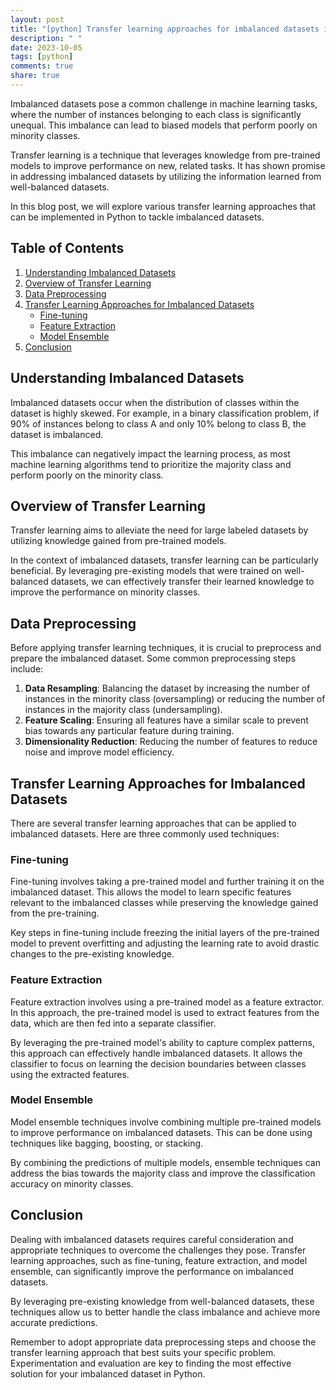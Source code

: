 ```yaml
---
layout: post
title: "[python] Transfer learning approaches for imbalanced datasets in Python"
description: " "
date: 2023-10-05
tags: [python]
comments: true
share: true
---
```


Imbalanced datasets pose a common challenge in machine learning tasks, where the number of instances belonging to each class is significantly unequal. This imbalance can lead to biased models that perform poorly on minority classes.

Transfer learning is a technique that leverages knowledge from pre-trained models to improve performance on new, related tasks. It has shown promise in addressing imbalanced datasets by utilizing the information learned from well-balanced datasets.

In this blog post, we will explore various transfer learning approaches that can be implemented in Python to tackle imbalanced datasets. 

## Table of Contents
1. [Understanding Imbalanced Datasets](#imbalanced-datasets)
2. [Overview of Transfer Learning](#transfer-learning)
3. [Data Preprocessing](#data-preprocessing)
4. [Transfer Learning Approaches for Imbalanced Datasets](#transfer-learning-approaches)
     - [Fine-tuning](#fine-tuning)
     - [Feature Extraction](#feature-extraction)
     - [Model Ensemble](#model-ensemble)
5. [Conclusion](#conclusion)

## Understanding Imbalanced Datasets <a name="imbalanced-datasets"></a>

Imbalanced datasets occur when the distribution of classes within the dataset is highly skewed. For example, in a binary classification problem, if 90% of instances belong to class A and only 10% belong to class B, the dataset is imbalanced.

This imbalance can negatively impact the learning process, as most machine learning algorithms tend to prioritize the majority class and perform poorly on the minority class.

## Overview of Transfer Learning <a name="transfer-learning"></a>

Transfer learning aims to alleviate the need for large labeled datasets by utilizing knowledge gained from pre-trained models. 

In the context of imbalanced datasets, transfer learning can be particularly beneficial. By leveraging pre-existing models that were trained on well-balanced datasets, we can effectively transfer their learned knowledge to improve the performance on minority classes.

## Data Preprocessing <a name="data-preprocessing"></a>

Before applying transfer learning techniques, it is crucial to preprocess and prepare the imbalanced dataset. Some common preprocessing steps include:

1. **Data Resampling**: Balancing the dataset by increasing the number of instances in the minority class (oversampling) or reducing the number of instances in the majority class (undersampling).
2. **Feature Scaling**: Ensuring all features have a similar scale to prevent bias towards any particular feature during training.
3. **Dimensionality Reduction**: Reducing the number of features to reduce noise and improve model efficiency.

## Transfer Learning Approaches for Imbalanced Datasets <a name="transfer-learning-approaches"></a>

There are several transfer learning approaches that can be applied to imbalanced datasets. Here are three commonly used techniques:

### Fine-tuning <a name="fine-tuning"></a>

Fine-tuning involves taking a pre-trained model and further training it on the imbalanced dataset. This allows the model to learn specific features relevant to the imbalanced classes while preserving the knowledge gained from the pre-training.

Key steps in fine-tuning include freezing the initial layers of the pre-trained model to prevent overfitting and adjusting the learning rate to avoid drastic changes to the pre-existing knowledge.

### Feature Extraction <a name="feature-extraction"></a>

Feature extraction involves using a pre-trained model as a feature extractor. In this approach, the pre-trained model is used to extract features from the data, which are then fed into a separate classifier.

By leveraging the pre-trained model's ability to capture complex patterns, this approach can effectively handle imbalanced datasets. It allows the classifier to focus on learning the decision boundaries between classes using the extracted features.

### Model Ensemble <a name="model-ensemble"></a>

Model ensemble techniques involve combining multiple pre-trained models to improve performance on imbalanced datasets. This can be done using techniques like bagging, boosting, or stacking.

By combining the predictions of multiple models, ensemble techniques can address the bias towards the majority class and improve the classification accuracy on minority classes.

## Conclusion <a name="conclusion"></a>

Dealing with imbalanced datasets requires careful consideration and appropriate techniques to overcome the challenges they pose. Transfer learning approaches, such as fine-tuning, feature extraction, and model ensemble, can significantly improve the performance on imbalanced datasets.

By leveraging pre-existing knowledge from well-balanced datasets, these techniques allow us to better handle the class imbalance and achieve more accurate predictions.

Remember to adopt appropriate data preprocessing steps and choose the transfer learning approach that best suits your specific problem. Experimentation and evaluation are key to finding the most effective solution for your imbalanced dataset in Python.